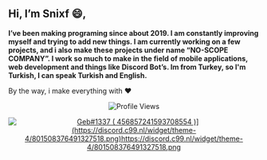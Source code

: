 ## Hi, I’m Snixf 😄,

**I’ve been making programing since about 2019. I am constantly improving myself and trying to add new things. I am currently working on a few projects, and i also make these projects under name “NO-SCOPE COMPANY”. I work so much to make in the field of mobile applications, web development and things like Discord Bot’s. Im from Turkey, so I'm Turkish, I can speak Turkish and English.**


By the way, i make everything with ❤


<p align="center"> <img src="https://komarev.com/ghpvc/?username=gebwyd" alt="Profile Views" /> </p>  

<p align="center">
  <a href="https://discord.com/users/801508376491327518">
     <img src="[https://discord.c99.nl/widget/theme-4/456857241593708554.png" alt="Geb#1337 ( 456857241593708554 )](https://discord.c99.nl/widget/theme-4/801508376491327518.png)https://discord.c99.nl/widget/theme-4/801508376491327518.png"/>
       </a>
</p>
